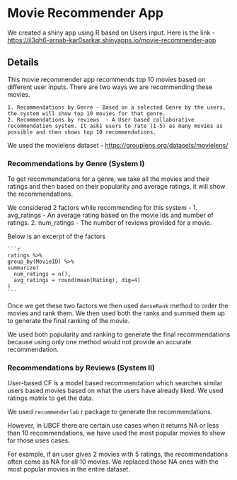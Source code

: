 # Movie Recommender App

We created a shiny app using R based on Users input. Here is the link - https://ii3qh6-arnab-kar0sarkar.shinyapps.io/movie-recommender-app

## Details

This movie recommender app recommends top 10 movies based on different user inputs. There are two ways we are recommending these movies.

    1. Recommendations by Genre - Based on a selected Genre by the users, the system will show top 10 movies for that genre.
    2. Recommendations by reviews  - A User based collaborative recommendation system. It asks users to rate (1-5) as many movies as possible and then shows top 10 recommendations. 

We used the movielens dataset - https://grouplens.org/datasets/movielens/

### Recommendations by Genre (System I)

To get recommendations for a genre, we take all the movies and their ratings and then based on their popularity and average ratings, it will show the recommendations. 

We considered 2 factors while recommending for this system - 
    1. avg_ratings - An average rating based on the movie Ids and number of ratings. 
    2. num_ratings - The number of reviews provided for a movie. 

Below is an excerpt of the factors 

    ```r
    ratings %>% 
    group_by(MovieID) %>% 
    summarize(
      num_ratings = n(), 
      avg_ratings = round(mean(Rating), dig=4)
    )
    ```

Once we get these two factors we then used `denseRank` method to order the movies and rank them. We then used both the ranks and summed them up to generate the final ranking of the movie. 

We used both popularity and ranking to generate the final recommendations because using only one method would not provide an accurate recommendation.



### Recommendations by Reviews (System II)

User-based CF is a model based recommendation which searches similar users based movies based on what the users have already liked. We used ratings matrix to get the data. 

We used `recommenderlab` r package to generate the recommendations. 

However, in UBCF there are certain use cases when it returns NA or less than 10 recommendations, we have used the most popular movies to show for those uses cases. 

For example, if an user gives 2 movies with 5 ratings, the recommendations often come as NA for all 10 movies. We replaced those NA ones with the most popular movies in the entire dataset.

